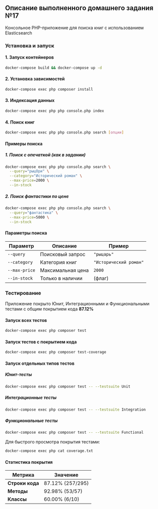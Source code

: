 ## Описание выполненного домашнего задания №17

Консольное PHP-приложение для поиска книг с использованием Elasticsearch

### Установка и запуск

#### 1. Запуск контейнеров

```bash
docker-compose build && docker-compose up -d
```

#### 2. Установка зависимостей

```bash
docker-compose exec php composer install
```

#### 3. Индексация данных

```bash
docker-compose exec php php console.php index
```

#### 4. Поиск книг

```bash
docker-compose exec php php console.php search [опции]
```

#### Примеры поиска

##### 1. Поиск с опечаткой (как в задании)
```bash
docker-compose exec php php console.php search \
  --query="рыцОри" \
  --category="Исторический роман" \
  --max-price=2000 \
  --in-stock
```

##### 2. Поиск фантастики по цене
```bash
docker-compose exec php php console.php search \
  --query="фантастика" \
  --max-price=5000 \
  --in-stock
```

#### Параметры поиска

| Параметр | Описание | Пример |
|----------|----------|---------|
| `--query` | Поисковый запрос | `"рыцарь"` |
| `--category` | Категория книг | `"Исторический роман"` |
| `--max-price` | Максимальная цена | `2000` |
| `--in-stock` | Только в наличии | (флаг) |

### Тестирование

Приложение покрыто Юнит, Интеграционными и Функциональными тестами с общим покрытием кода **87.12%**

#### Запуск всех тестов

```bash
docker-compose exec php composer test
```

#### Запуск тестов с покрытием кода

```bash
docker-compose exec php composer test-coverage
```

#### Запуск отдельных типов тестов

##### Юнит-тесты
```bash
docker-compose exec php composer test -- --testsuite Unit
```

##### Интеграционные тесты
```bash
docker-compose exec php composer test -- --testsuite Integration
```

##### Функциональные тесты
```bash
docker-compose exec php composer test -- --testsuite Functional
```

Для быстрого просмотра покрытия тестами:
```bash
docker-compose exec php cat coverage.txt
```

#### Статистика покрытия

| Метрика | Значение |
|---------|----------|
| **Строки кода** | 87.12% (257/295) |
| **Методы** | 92.98% (53/57) |
| **Классы** | 60.00% (6/10) |
